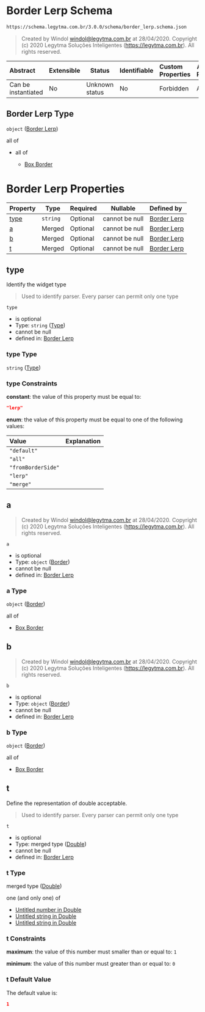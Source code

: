 # Border Lerp Schema

```txt
https://schema.legytma.com.br/3.0.0/schema/border_lerp.schema.json
```




> Created by Windol [windol@legytma.com.br](mailto:windol@legytma.com.br) at 28/04/2020.
> Copyright (c) 2020 Legytma Soluções Inteligentes (<https://legytma.com.br>). All rights reserved.
>

| Abstract            | Extensible | Status         | Identifiable | Custom Properties | Additional Properties | Access Restrictions | Defined In                                                                          |
| :------------------ | ---------- | -------------- | ------------ | :---------------- | --------------------- | ------------------- | ----------------------------------------------------------------------------------- |
| Can be instantiated | No         | Unknown status | No           | Forbidden         | Allowed               | none                | [border_lerp.schema.json](../schema/border_lerp.schema.json) |

## Border Lerp Type

`object` ([Border Lerp](border_lerp.md))

all of

-   all of

    -   [Box Border](border-allof-box-border.md)

# Border Lerp Properties

| Property      | Type     | Required | Nullable       | Defined by                                                                                                                               |
| :------------ | -------- | -------- | -------------- | :--------------------------------------------------------------------------------------------------------------------------------------- |
| [type](#type) | `string` | Optional | cannot be null | [Border Lerp](border_lerp-properties-type.md) |
| [a](#a)       | Merged   | Optional | cannot be null | [Border Lerp](border_lerp-properties-border.md)       |
| [b](#b)       | Merged   | Optional | cannot be null | [Border Lerp](border_lerp-properties-border-1.md)     |
| [t](#t)       | Merged   | Optional | cannot be null | [Border Lerp](app_bar_theme-properties-double.md)     |

## type

Identify the widget type


> Used to identify parser. Every parser can permit only one type
>

`type`

-   is optional
-   Type: `string` ([Type](border_lerp-properties-type.md))
-   cannot be null
-   defined in: [Border Lerp](border_lerp-properties-type.md)

### type Type

`string` ([Type](border_lerp-properties-type.md))

### type Constraints

**constant**: the value of this property must be equal to:

```json
"lerp"
```

**enum**: the value of this property must be equal to one of the following values:

| Value              | Explanation |
| :----------------- | ----------- |
| `"default"`        |             |
| `"all"`            |             |
| `"fromBorderSide"` |             |
| `"lerp"`           |             |
| `"merge"`          |             |

## a




> Created by Windol [windol@legytma.com.br](mailto:windol@legytma.com.br) at 28/04/2020.
> Copyright (c) 2020 Legytma Soluções Inteligentes (<https://legytma.com.br>). All rights reserved.
>

`a`

-   is optional
-   Type: `object` ([Border](border_lerp-properties-border-1.md))
-   cannot be null
-   defined in: [Border Lerp](border_lerp-properties-border-1.md)

### a Type

`object` ([Border](border_lerp-properties-border-1.md))

all of

-   [Box Border](border-allof-box-border.md)

## b




> Created by Windol [windol@legytma.com.br](mailto:windol@legytma.com.br) at 28/04/2020.
> Copyright (c) 2020 Legytma Soluções Inteligentes (<https://legytma.com.br>). All rights reserved.
>

`b`

-   is optional
-   Type: `object` ([Border](border_lerp-properties-border-1.md))
-   cannot be null
-   defined in: [Border Lerp](border_lerp-properties-border-1.md)

### b Type

`object` ([Border](border_lerp-properties-border-1.md))

all of

-   [Box Border](border-allof-box-border.md)

## t

Define the representation of double acceptable.


> Used to identify parser. Every parser can permit only one type
>

`t`

-   is optional
-   Type: merged type ([Double](app_bar_theme-properties-double.md))
-   cannot be null
-   defined in: [Border Lerp](app_bar_theme-properties-double.md)

### t Type

merged type ([Double](app_bar_theme-properties-double.md))

one (and only one) of

-   [Untitled number in Double](double-oneof-0.md)
-   [Untitled string in Double](double-oneof-1.md)
-   [Untitled string in Double](double-oneof-2.md)

### t Constraints

**maximum**: the value of this number must smaller than or equal to: `1`

**minimum**: the value of this number must greater than or equal to: `0`

### t Default Value

The default value is:

```json
1
```
